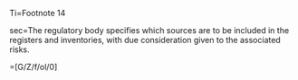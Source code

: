 Ti=Footnote 14

sec=The regulatory body specifies which sources are to be included in the registers and inventories, with due consideration given to the associated risks.

=[G/Z/f/ol/0]